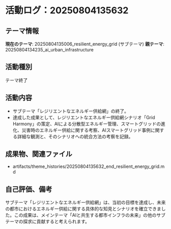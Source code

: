 # 活動ログ：20250804135632

## テーマ情報
**現在のテーマ**: 20250804135006_resilient_energy_grid (サブテーマ)
**親テーマ**: 20250804134235_ai_urban_infrastructure

## 活動種別
テーマ終了

## 活動内容
- サブテーマ「レジリエントなエネルギー供給網」の終了。
- 達成した成果として、レジリエントなエネルギー供給網シナリオ「Grid Harmony」の策定、AIによる分散型エネルギー管理、スマートグリッドの進化、災害時のエネルギー供給に関する考察、AIスマートグリッド事例に関する詳細な観測と、そのシナリオへの統合方法の考察を記録。

## 成果物、関連ファイル
- artifacts/theme_histories/20250804135632_end_resilient_energy_grid.md

## 自己評価、備考
サブテーマ「レジリエントなエネルギー供給網」は、当初の目標を達成し、未来の都市におけるエネルギー供給に関する具体的な知見とシナリオを確立できました。この成果は、メインテーマ「AIと共生する都市インフラの未来」の他のサブテーマの探求に貢献すると考えられます。
